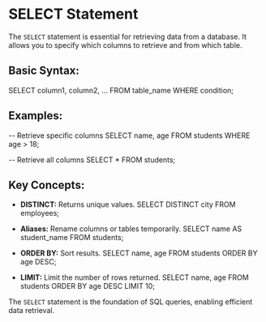 # SELECT Statement

The `SELECT` statement is essential for retrieving data from a database. It allows you to specify which columns to retrieve and from which table.

## Basic Syntax:
SELECT column1, column2, ...
FROM table_name
WHERE condition;

## Examples:
-- Retrieve specific columns
SELECT name, age
FROM students
WHERE age > 18;

-- Retrieve all columns
SELECT *
FROM students;

## Key Concepts:

- **DISTINCT:** Returns unique values.
  SELECT DISTINCT city 
  FROM employees;

- **Aliases:** Rename columns or tables temporarily.
  SELECT name AS student_name
  FROM students;

- **ORDER BY:** Sort results.
  SELECT name, age
  FROM students
  ORDER BY age DESC;

- **LIMIT:** Limit the number of rows returned.
  SELECT name, age
  FROM students
  ORDER BY age DESC
  LIMIT 10;

The `SELECT` statement is the foundation of SQL queries, enabling efficient data retrieval.
